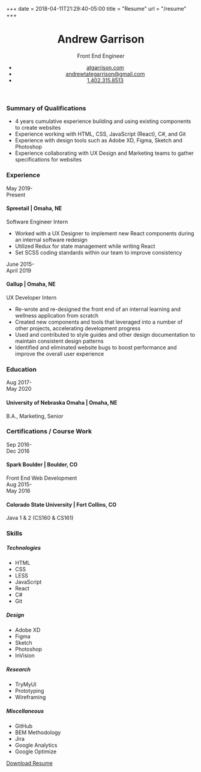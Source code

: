 +++
date = 2018-04-11T21:29:40-05:00
title = "Resume"
url = "/resume"
+++

<header class="c-cv-contact">
    <div class="c-cv-contact_wrapper flex-display flex-display--center">
        <h1 class="c-cv-contact__name">Andrew <span>Garrison</span></h1>
        <div class="c-cv-contact__badge flex-display flex-display--center">Front End Engineer</div>
    </div>
    <ul>
        <li><a class="c-cv-contact__link" href="//atgarrison.com">atgarrison.com</a></li>
        <li><a class="c-cv-contact__link" href="mailto:andrewtategarrison@gmail.com">andrewtategarrison@gmail.com</a></li>
        <li><a class="c-cv-contact__link" href="tel:+14023158513">1.402.315.8513</a></li>
    </ul>
</header>
<section class="c-cv-section">
    <h3 class="c-cv-section__heading">Summary of Qualifications</h3>
    <div class="c-cv-group c-cv-summary">
        <ul class="c-cv-group-list">
            <li>4 years cumulative experience building and using existing components to create websites</li>
            <li>Experience working with HTML, CSS, JavaScript (React), C#, and Git</li>
            <li>Experience with design tools such as Adobe XD, Figma, Sketch and Photoshop</li>
            <li>Experience collaborating with UX Design and Marketing teams to gather specifications for websites</li>
        </ul>
    </div>
</section>
<section class="c-cv-section">
    <h3 class="c-cv-section__heading">Experience</h3>
    <div class="flex-display flex-display--baseline">
        <div class="c-cv-date-range">May 2019<span class="c-dash-divider">-</span><br>Present</div>
        <div class="c-cv-group">
            <h4 class="c-cv-group__name">Spreetail | <span>Omaha, NE</span></h4>
            <div class="c-cv-group__position">Software Engineer Intern</div>
            <ul class="c-cv-group-list">
                <li>Worked with a UX Designer to implement new React components during an internal software redesign</li>
                <li>Utilized Redux for state management while writing React</li>
                <li>Set SCSS coding standards within our team to improve consistency</li>
            </ul>
        </div>
    </div>
    <div class="flex-display flex-display--baseline">
        <div class="c-cv-date-range">June 2015<span class="c-dash-divider">-</span><br>April 2019</div>
        <div class="c-cv-group">
            <h4 class="c-cv-group__name">Gallup | <span>Omaha, NE</span></h4>
            <div class="c-cv-group__position">UX Developer Intern</div>
            <ul class="c-cv-group-list">
                <li>Re-wrote and re-designed the front end of an internal learning and wellness application from scratch</li>
                <li>Created new components and tools that leveraged into a number of other projects, accelerating development progress</li>
                <li>Used and contributed to style guides and other design documentation to maintain consistent design patterns</li>
                <li>Identified and eliminated website bugs to boost performance and improve the overall user experience</li>
            </ul>
        </div>
    </div>
</section>
<section class="c-cv-section">
    <h3 class="c-cv-section__heading">Education</h3>
    <div class="flex-display flex-display--baseline">
        <div class="c-cv-date-range">Aug 2017<span class="c-dash-divider">-</span><br>May 2020</div>
        <div class="c-cv-group">
            <h4 class="c-cv-group__name">University of Nebraska Omaha | <span>Omaha, NE</span></h4>
            <div class="c-cv-group__position">B.A., Marketing, Senior</div>
        </div>
    </div>
</section>
<section class="c-cv-section">
    <h3 class="c-cv-section__heading">Certifications / Course Work</h3>
    <div class="flex-display flex-display--baseline">
        <div class="c-cv-date-range">Sep 2016<span class="c-dash-divider">-</span><br>Dec 2016</div>
        <div class="c-cv-group">
            <h4 class="c-cv-group__name">Spark Boulder | <span>Boulder, CO</span></h4>
            <div class="c-cv-group__position">Front End Web Development</div>
        </div>
    </div>
    <div class="flex-display flex-display--baseline">
        <div class="c-cv-date-range">Aug 2015<span class="c-dash-divider">-</span><br>May 2016</div>
        <div class="c-cv-group">
            <h4 class="c-cv-group__name">Colorado State University | <span>Fort Collins, CO</span></h4>
            <div class="c-cv-group__position">Java 1 & 2 (CS160 & CS161)</div>
        </div>
    </div>
</section>
<section class="c-cv-section">
    <h3 class="c-cv-section__heading">Skills</h3>
    <div class="c-cv-skills flex-display">
        <div class="c-cv-group">
            <h5 class="c-cv-group__category">Technologies</h5>
            <ul class="c-cv-group-list">
                <li>HTML</li>
                <li>CSS</li>
                <li>LESS</li>
                <li>JavaScript</li>
                <li>React</li>
                <li>C#</li>
                <li>Git</li>
            </ul>
        </div>
        <div class="c-cv-group">
            <h5 class="c-cv-group__category">Design</h5>
            <ul class="c-cv-group-list">
                <li>Adobe XD</li>
                <li>Figma</li>
                <li>Sketch</li>
                <li>Photoshop</li>
                <li>InVision</li>
            </ul>
        </div>
        <div class="c-cv-group">
            <h5 class="c-cv-group__category">Research</h5>
            <ul class="c-cv-group-list">
                <li>TryMyUI</li>
                <li>Prototyping</li>
                <li>Wireframing</li>
            </ul>
        </div>
        <div class="c-cv-group">
            <h5 class="c-cv-group__category">Miscellaneous</h5>
            <ul class="c-cv-group-list">
                <li>GitHub</li>
                <li>BEM Methodology</li>
                <li>Jira</li>
                <li>Google Analytics</li>
                <li>Google Optimize</li>
            </ul>
        </div>
    </div>
</section>

<section class="c-cv-section c-cv-section--download">
    <a href="/img/Resume.pdf" class="btn btn-primary" download="Resume.pdf">Download Resume</a>
</section>
